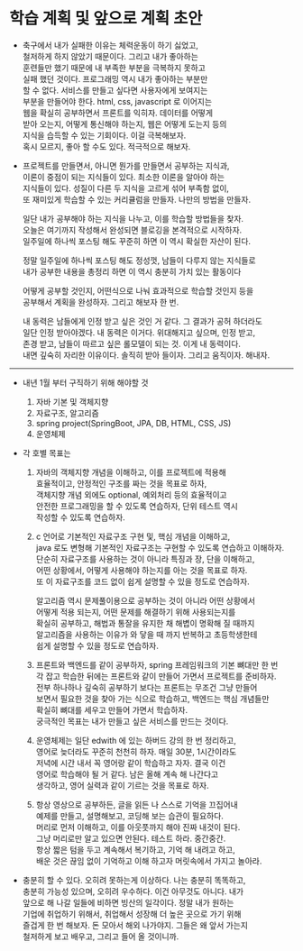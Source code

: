 # 학습 계획 및 앞으로 계획 초안
* 축구에서 내가 실패한 이유는 체력운동이 하기 싫었고,       
  철저하게 하지 않았기 때문이다. 그리고 내가 좋아하는        
  훈련들만 했기 때문에 내 부족한 부분을 극복하지 못하고          
  실패 했던 것이다. 프로그래밍 역시 내가 좋아하는 부분만    
  할 수 없다. 서비스를 만들고 싶다면 사용자에게 보여지는     
  부분을 만들어야 한다. html, css, javascript 로 이어지는     
  웹을 확실히 공부하면서 프론트를 익히자. 데이터를 어떻게     
  받아 오는지, 어떻게 통신해야 하는지, 웹은 어떻게 도는지 등의    
  지식을 습득할 수 있는 기회이다. 이걸 극복해보자.      
  혹시 모르지, 좋아 할 수도 있다. 적극적으로 해보자.        
  
* 프로젝트를 만들면서, 아니면 뭔가를 만들면서 공부하는 지식과,    
  이론이 중점이 되는 지식들이 있다. 최소한 이론을 알아야 하는    
  지식들이 있다. 성질이 다른 두 지식을 고르게 섞어 부족함 없이,     
  또 재미있게 학습할 수 있는 커리큘럼을 만들자. 나만의 방법을 만들자.      
  
  일단 내가 공부해야 하는 지식을 나누고, 이를 학습할 방법들을 찾자.      
  오늘은 여기까지 작성해서 완성되면 블로깅을 본격적으로 시작하자.      
  일주일에 하나씩 포스팅 해도 꾸준히 하면 이 역시 확실한 자산이 된다.      
  
  정말 일주일에 하나씩 포스팅 해도 정성껏, 남들이 다루지 않는 지식들로      
  내가 공부한 내용을 총정리 하면 이 역시 충분히 가치 있는 활동이다       
  
  어떻게 공부할 것인지, 어떤식으로 나눠 효과적으로 학습할 것인지 등을       
  공부해서 계획을 완성하자. 그리고 해보자 한 번.       
  
  내 동력은 남들에게 인정 받고 싶은 것인 거 같다. 그 결과가 공허 하더라도      
  일단 인정 받아야겠다. 내 동력은 이거다. 위대해지고 싶으며, 인정 받고,    
  존경 받고, 남들이 따르고 싶은 롤모델이 되는 것. 이게 내 동력이다.     
  내면 깊숙히 자리한 이유이다. 솔직히 받아 들이자. 그리고 움직이자. 해내자.     
***
* 내년 1월 부터 구직하기 위해 해야할 것     
  1. 자바 기본 및 객체지향    
  2. 자료구조, 알고리즘     
  3. spring project(SpringBoot, JPA, DB, HTML, CSS, JS)      
  4. 운영체제           

* 각 호별 목표는     
  1. 자바의 객체지향 개념을 이해하고, 이를 프로젝트에 적용해    
     효율적이고, 안정적인 구조를 짜는 것을 목표로 하자,     
     객체지향 개념 외에도 optional, 예외처리 등의 효율적이고     
     안전한 프로그래밍을 할 수 있도록 연습하자, 단위 테스트 역시    
     작성할 수 있도록 연습하자.      
     
  2. c 언어로 기본적인 자료구조 구현 및, 핵심 개념을 이해하고,      
     java 로도 변형해 기본적인 자료구조는 구현할 수 있도록 연습하고 이해하자.       
     단순히 자료구조를 사용하는 것이 아니라 특징과 장, 단을 이해하고,     
     어떤 상황에서, 어떻게 사용해야 하는지를 아는 것을 목표로 하자.       
     또 이 자료구조를 코드 없이 쉽게 설명할 수 있을 정도로 연습하자.      
     
     알고리즘 역시 문제풀이용으로 공부하는 것이 아니라 어떤 상황에서     
     어떻게 적용 되는지, 어떤 문제를 해결하기 위해 사용되는지를      
     확실히 공부하고, 해법과 통잘을 유지한 채 해볍이 명확해 질 때까지     
     알고리즘을 사용하는 이유가 와 닿을 때 까지 반복하고 초등학생한테     
     쉽게 설명할 수 있을 정도로 연습하자.        
 
  3. 프론트와 백엔드를 같이 공부하자, spring 프레임워크의 기본 뼈대만 한 번      
     각 잡고 학습한 뒤에는 프론트와 같이 만들어 가면서 프로젝트를 준비하자.       
     전부 하나하나 깊숙히 공부하기 보다는 프론트는 무조건 그냥 만들어      
     보면서 필요한 것을 찾아 가는 식으로 학습하고, 백엔드는 핵심 개념들만     
     확실히 뼈대를 세우고 만들어 가면서 학습하자.         
     궁극적인 목표는 내가 만들고 싶은 서비스를 만드는 것이다.       
 
  4. 운영체제는 일단 edwith 에 있는 하버드 강의 한 번 정리하고,      
     영어로 늦더라도 꾸준히 천천히 하자. 매일 30분, 1시간이라도     
     저녁에 시간 내서 꼭 영어랑 같이 학습하고 자자. 결국 이건     
     영어로 학습해야 될 거 같다. 남은 올해 계속 해 나간다고     
     생각하고, 영어 실력과 같이 기르는 것을 목표로 하자.      
     
  5. 항상 영상으로 공부하든, 글을 읽든 나 스스로 기억을 끄집어내     
     예제를 만들고, 설명해보고, 코딩해 보는 습관이 필요하다.     
     머리로 먼저 이해하고, 이를 아웃풋까지 해야 진짜 내것이 된다.     
     그냥 머리로만 알고 있으면 안된다. 테스트 하라. 중간중간.      
     항상 짧은 텀을 두고 계속해서 복기하고, 기억 해 내려고 하고,       
     배운 것은 끊임 없이 기억하고 이해 하고자 머릿속에서 가지고 놀아라.          
     
* 충분히 할 수 있다. 오히려 못하는게 이상하다. 나는 충분히 똑똑하고,      
  충분히 가능성 있으며, 오히려 우수하다. 이건 아무것도 아니다. 내가     
  앞으로 해 나갈 일들에 비하면 빙산의 일각이다. 정말 내가 원하는     
  기업에 취업하기 위해서, 취업해서 성장해 더 높은 곳으로 가기 위해      
  즐겁게 한 번 해보자. 돈 모아서 해외 나가야지. 그들은 왜 앞서 가는지     
  철저하게 보고 배우고, 그리고 들어 올 것이니까.
